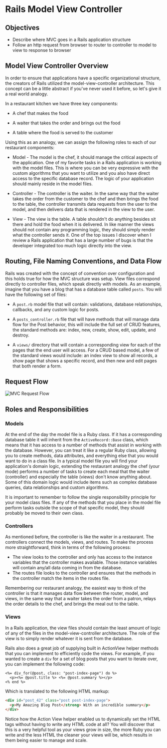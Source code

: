 # Rails Model View Controller 

## Objectives

- Describe where MVC goes in a Rails application structure
- Follow an http request from browser to router to controller to model to view to response to browser

## Model View Controller Overview

In order to ensure that applications have a specific organizational structure, the creators of Rails utilized the model-view-controller architecture. This concept can be a little abstract if you've never used it before, so let's give it a real world analogy.

In a restaurant kitchen we have three key components:

* A chef that makes the food

* A waiter that takes the order and brings out the food

* A table where the food is served to the customer

Using this as an analogy, we can assign the following roles to each of our restaurant components:

* Model - The model is the chef, it should manage the critical aspects of the application. One of my favorite tasks in a Rails application is working with the model files. This is where you can be very expressive with the custom algorithms that you want to utilize and you also have direct access to the specific database record. The logic of your application should mainly reside in the model files.

* Controller - The controller is the waiter. In the same way that the waiter takes the order from the customer to the chef and then brings the food to the table, the controller transmits data requests from the user to the model, and then delivers data that is rendered in the view to the user.

* View - The view is the table. A table shouldn't do anything besides sit there and hold the food when it is delivered. In like manner the views should not contain any programming logic, they should simply render what the controller sends it. One of the top issues I discover when I review a Rails application that has a large number of bugs is that the developer integrated too much logic directly into the view.

## Routing, File Naming Conventions, and Data Flow

Rails was created with the concept of convention over configuration and this holds true for how the MVC structure was setup. View files correspond directly to controller files, which speak directly with models. As an example, imagine that you have a blog that has a database table called ```posts```. You will have the following set of files:

* A ```post.rb``` model file that will contain: validations, database relationships, callbacks, and any custom logic for posts.

* A ```posts_controller.rb``` file that will have methods that will manage data flow for the Post behavior, this will include the full set of CRUD features, the standard methods are: index, new, create, show, edit, update, and destroy.

* A ```views/``` directory that will contain a corresponding view for each of the pages that the end user will access. For a CRUD based model, a few of the standard views would include: an index view to show all records, a show page that shows a specific record, and then new and edit pages that both render a form.

## Request Flow
![MVC Request Flow](https://s3.amazonaws.com/flatiron-bucket/readme-lessons/mvc_flow_updated.png)

## Roles and Responsibilities

### Models

At the end of the day the model file is a Ruby class. If it has a corresponding database table it will inherit from the `ActiveRecord::Base` class, which means that it has access to a number of methods that assist in working with the database. However, you can treat it like a regular Ruby class, allowing you to create methods, data attributes, and everything else that you would want to do in a class file. In a typical model file you will find your application's domain logic, extending the restaurant analogy the chef (your mode) performs a number of tasks to create each meal that the waiter (controller) and especially the table (views) don't know anything about. Some of this domain logic would include items such as complex database queries, data relationships and custom algorithms.

It is important to remember to follow the single responsibility principle for your model class files. If any of the methods that you place in the model file perform tasks outside the scope of that specific model, they should probably be moved to their own class.

### Controllers

As mentioned before, the controller is like the waiter in a restaurant. The controllers connect the models, views, and routes. To make the process more straightforward, think in terms of the following process:

* The view looks to the controller and only has access to the instance variables that the controller makes available. Those instance variables will contain any/all data coming in from the database.
* The routes file looks to the controller and ensures that the methods in the controller match the items in the routes file.

Remembering our restaurant analogy, the easiest way to think of the controller is that it manages data flow between the router, model, and views, in the same way that a waiter takes the order from a patron, relays the order details to the chef, and brings the meal out to the table.

### Views

In a Rails application, the view files should contain the least amount of logic of any of the files in the model-view-controller architecture. The role of the view is to simply render whatever it is sent from the database.

Rails also does a great job of supplying built in ActionView helper methods that you can implement to efficiently code the views. For example, if you wanted to create a ```div``` for a set of blog posts that you want to iterate over, you can implement the following code:

```erb
<%= div_for(@post, class: "post-index-page") do %>
  <p><%= @post.title %> <%= @post.summary %></p>
<% end %>
```

Which is translated to the following HTML markup:

```html
<div id="post_42" class="post post-index-page">
  <p>My Amazing Blog Post</strong> With an incredible summary</p>
</div>
```

Notice how the Action View helper enabled us to dynamically set the HTML tags without having to write any HTML code at all? You will discover that this is a very helpful tool as your views grow in size, the more Ruby you can write and the less HTML the cleaner your views will be, which results in them being easier to manage and scale.
